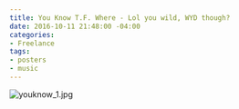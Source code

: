 ```yaml
---
title: You Know T.F. Where - Lol you wild, WYD though?
date: 2016-10-11 21:48:00 -04:00
categories:
- Freelance
tags:
- posters
- music
---
```


![youknow_1.jpg](/uploads/youknow_1.jpg)